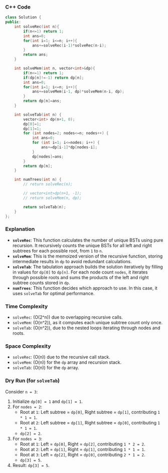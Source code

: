 ### C++ Code
```cpp
class Solution {
public:
    int solveRec(int n){
        if(n<=1) return 1;
        int ans=0;
        for(int i=1; i<=n; i++){
            ans+=solveRec(i-1)*solveRec(n-i);
        }
        return ans;
    }

    int solveMem(int n, vector<int>&dp){
        if(n<=1) return 1;
        if(dp[n]!=-1) return dp[n];
        int ans=0;
        for(int i=1; i<=n; i++){
            ans+=solveMem(i-1, dp)*solveMem(n-i, dp);
        }
        return dp[n]=ans;
    }

    int solveTab(int n) {
        vector<int> dp(n+1, 0);
        dp[0]=1;
        dp[1]=1;
        for (int nodes=2; nodes<=n; nodes++) {
            int ans=0;
            for (int i=1; i<=nodes; i++) {
                ans+=dp[i-1]*dp[nodes-i];
            }
            dp[nodes]=ans;
        }
        return dp[n];
    }

    int numTrees(int n) {
        // return solveRec(n);

        // vector<int>dp(n+1, -1);
        // return solveMem(n, dp);

        return solveTab(n);
    }
};
```

### Explanation
- **`solveRec`**: This function calculates the number of unique BSTs using pure recursion. It recursively counts the unique BSTs for all left and right subtrees for each possible root, from `1` to `n`.
- **`solveMem`**: This is the memoized version of the recursive function, storing intermediate results in `dp` to avoid redundant calculations.
- **`solveTab`**: The tabulation approach builds the solution iteratively by filling in values for `dp[0]` to `dp[n]`. For each node count `nodes`, it iterates through possible roots and sums the products of the left and right subtree counts stored in `dp`.
- **`numTrees`**: This function decides which approach to use. In this case, it uses `solveTab` for optimal performance.

### Time Complexity
- `solveRec`: \(O(2^n)\) due to overlapping recursive calls.
- `solveMem`: \(O(n^2)\), as it computes each unique subtree count only once.
- `solveTab`: \(O(n^2)\), due to the nested loops iterating through nodes and roots.

### Space Complexity
- `solveRec`: \(O(n)\) due to the recursive call stack.
- `solveMem`: \(O(n)\) for the `dp` array and recursion stack.
- `solveTab`: \(O(n)\) for the `dp` array.

### Dry Run (for `solveTab`)
Consider `n = 3`:
1. Initialize `dp[0] = 1` and `dp[1] = 1`.
2. For `nodes = 2`:  
   - Root at `1`: Left subtree = `dp[0]`, Right subtree = `dp[1]`, contributing `1 * 1 = 1`.
   - Root at `2`: Left subtree = `dp[1]`, Right subtree = `dp[0]`, contributing `1 * 1 = 1`.  
   - `dp[2] = 2`.
3. For `nodes = 3`:  
   - Root at `1`: Left = `dp[0]`, Right = `dp[2]`, contributing `1 * 2 = 2`.
   - Root at `2`: Left = `dp[1]`, Right = `dp[1]`, contributing `1 * 1 = 1`.
   - Root at `3`: Left = `dp[2]`, Right = `dp[0]`, contributing `2 * 1 = 2`.  
   - `dp[3] = 5`.  
4. Result: `dp[3] = 5`.
